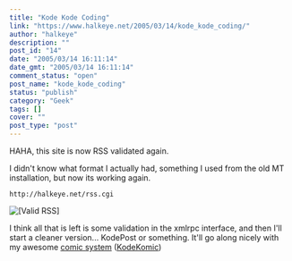```yaml
---
title: "Kode Kode Coding"
link: "https://www.halkeye.net/2005/03/14/kode_kode_coding/"
author: "halkeye"
description: ""
post_id: "14"
date: "2005/03/14 16:11:14"
date_gmt: "2005/03/14 16:11:14"
comment_status: "open"
post_name: "kode_kode_coding"
status: "publish"
category: "Geek"
tags: []
cover: ""
post_type: "post"
---
```


HAHA, this site is now RSS validated again.  

I didn't know what format I actually had, something I used from the old MT installation, but now its working again.


    
    
    http://halkeye.net/rss.cgi



![\[Valid RSS\]](http://halkeye.net/img/valid-rss.png)

I think all that is left is some validation in the xmlrpc interface, and then I'll start a cleaner version... KodePost or something. It'll go along nicely with my awesome [comic system](http://www.kodekomics.com) ([KodeKomic](http://www.kodekomics.com))